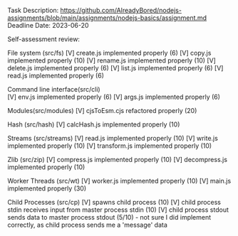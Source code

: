 Task Description: https://github.com/AlreadyBored/nodejs-assignments/blob/main/assignments/nodejs-basics/assignment.md
Deadline Date: 2023-06-20

Self-assessment review:

File system (src/fs)
    [V] create.js implemented properly  (6)
    [V] copy.js implemented properly    (10)
    [V] rename.js implemented properly  (10)
    [V] delete.js implemented properly   (6)
    [V] list.js implemented properly     (6)
    [V] read.js implemented properly     (6)

Command line interface(src/cli)     
    [V] env.js implemented properly     (6)
    [V] args.js implemented properly    (6)

Modules(src/modules)
    [V] cjsToEsm.cjs refactored properly (20)

Hash (src/hash)
    [V] calcHash.js implemented properly (10)

Streams (src/streams)
    [V] read.js implemented properly    (10)
    [V] write.js implemented properly   (10)
    [V] transform.js implemented properly   (10)

Zlib (src/zip)
    [V] compress.js implemented properly    (10)
    [V] decompress.js implemented properly  (10)

Worker Threads (src/wt)
    [V] worker.js implemented properly      (10)
    [V] main.js implemented properly        (30)

Child Processes (src/cp)
    [V] spawns child process                (10)
    [V] child process stdin receives input from master process stdin (10)
    [V] child process stdout sends data to master process stdout    (5/10) - not sure I did implement correctly,
        as child process sends me a 'message' data
